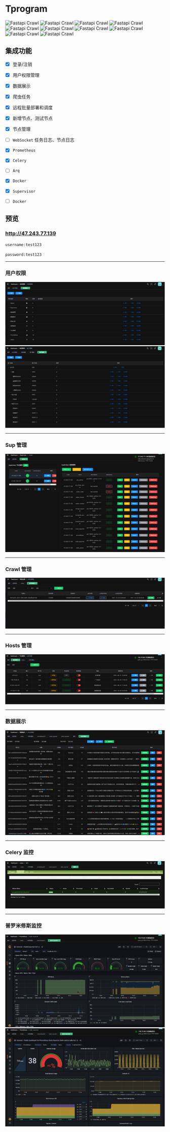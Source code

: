 # Tprogram

![Fastapi Crawl](https://img.shields.io/badge/Python-3.8-green)
![Fastapi Crawl](https://img.shields.io/badge/Celery-5.0.5-blue)
![Fastapi Crawl](https://img.shields.io/badge/Arq-latest-blue)
![Fastapi Crawl](https://img.shields.io/badge/Fastapi-0.4.9-red)
![Fastapi Crawl](https://img.shields.io/badge/uvicorn-0.2.2-yellow)
![Fastapi Crawl](https://img.shields.io/badge/pydantic-0.2.2-brightgreen)
![Fastapi Crawl](https://img.shields.io/badge/fabric-0.1.13-yellow)
![Fastapi Crawl](https://img.shields.io/badge/Mysql-5.7-yellow)
![Fastapi Crawl](https://img.shields.io/badge/paramiko-latest-yellow)
![Fastapi Crawl](https://img.shields.io/badge/Vue-3.0-brightgreen)

## 集成功能

- [x] 登录/注销
- [X] 用户权限管理
- [x] 数据展示
- [x] 爬虫任务
- [x] 远程批量部署和调度
- [x] 新增节点、测试节点
- [X] 节点管理
- [ ] `WebSocket` 任务日志、节点日志
- [X] `Prometheus`
- [X] `Celery`
- [ ] `Arq`
- [X] `Docker`
- [X] `Supervisor`
- [ ] `Docker`


## 预览
### http://47.243.77.139


`username:test123`

`password:test123`

---

### 用户权限
![](./docs/用户权限管理.png)
![](./docs/部门管理.png)

---


### Sup 管理
![](./docs/Sup.png)

---

### Crawl 管理
![](./docs/crawl.png)

---

### Hosts 管理
![](./docs/hosts.png)

---


### 数据展示
![](./docs/数据展示.png)

---

### Celery 监控
![](./docs/Celery监控.png)

---

### 普罗米修斯监控
![](./docs/普罗米修斯Node监控.png)
![](./docs/普罗米修斯Redis监控.png)